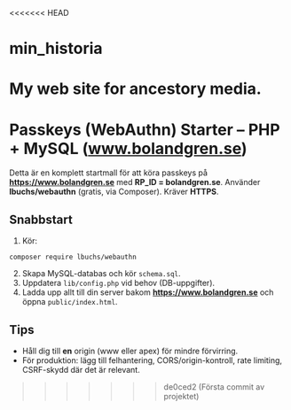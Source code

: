 <<<<<<< HEAD
# min_historia
My web site for ancestory media.
=======
# Passkeys (WebAuthn) Starter – PHP + MySQL (www.bolandgren.se)

Detta är en komplett startmall för att köra passkeys på **https://www.bolandgren.se** med **RP_ID = bolandgren.se**.
Använder **lbuchs/webauthn** (gratis, via Composer). Kräver **HTTPS**.

## Snabbstart
1) Kör:
```
composer require lbuchs/webauthn
```
2) Skapa MySQL-databas och kör `schema.sql`.
3) Uppdatera `lib/config.php` vid behov (DB-uppgifter).
4) Ladda upp allt till din server bakom **https://www.bolandgren.se** och öppna `public/index.html`.

## Tips
- Håll dig till **en** origin (www eller apex) för mindre förvirring.
- För produktion: lägg till felhantering, CORS/origin-kontroll, rate limiting, CSRF-skydd där det är relevant.
>>>>>>> de0ced2 (Första commit av projektet)
